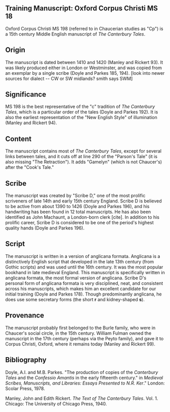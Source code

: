 ## Training Manuscript: Oxford Corpus Christi MS 18

Oxford Corpus Christi MS 198 (referred to in Chaucerian studies as "Cp") is a 15th century Middle English manuscript of *The Canterbury Tales*.

## Origin

The manuscript is dated between 1410 and 1420 (Manley and Rickert 93). It was likely produced either in London or Westminster, and was copied from an exemplar by a single scribe (Doyle and Parkes 185, 194). [look into newer sources for dialect -- CW or SW midlands? smith says SWM]

## Significance  

MS 198 is the best representative of the "c" tradition of _The Canterbury Tales_, which is a particular order of the tales (Doyle and Parkes 192). It is also the earliest representation of the "New English Style" of illumination (Manley and Rickert 94).

## Content

The manuscript contains most of _The Canterbury Tales_, except for several links between tales, and it cuts off at line 290 of the "Parson's Tale" (it is also missing "The Retraction"). It adds "Gamelyn" (which is not Chaucer's) after the "Cook's Tale."

## Scribe

The manuscript was created by "Scribe D," one of the most prolific scriveners of late 14th and early 15th century England. Scribe D is believed to be active from about 1390 to 1426 (Doyle and Parkes 196), and his handwriting has been found in 12 total manuscripts. He has also been identified as John Machaunt, a London-born clerk [cite]. In addition to his prolific career, Scribe D is considered to be one of the period's highest quality hands (Doyle and Parkes 196).

## Script

The manuscript is written in a version of anglicana formata. Anglicana is a distinctively English script that developed in the late 13th century (from Gothic scripts) and was used until the 16th century. It was the most popular bookhand in late medieval England. This manuscript is specifically written in anglicana formata, the most formal version of anglicana. Scribe D's personal form of anglicana formata is very disciplined, neat, and consistent across his manuscripts, which makes him an excellent candidate for our initial training (Doyle and Parkes 178). Though predominantly anglicana, he does use some secretary forms (the short **r** and kidney-shaped **s**).

## Provenance

The manuscript probably first belonged to the Burle family, who were in Chaucer's social circle, in the 15th century. William Fulman owned the manuscript in the 17th century (perhaps via the Peyto family), and gave it to Corpus Christi, Oxford, where it remains today (Manley and Rickert 99).

## Bibliography

Doyle, A.I. and M.B. Parkes. "The production of copies of the _Canterbury Tales_ and the _Confessio Amantis_ in the early fifteenth century." in _Medieval Scribes, Manuscripts, and Libraries: Essays Presented to N.R. Ker_." London: Scolar Press, 1978.

Manley, John and Edith Rickert. _The Text of The Canterbury Tales_. Vol. 1. Chicago: The University of Chicago Press, 1940.
